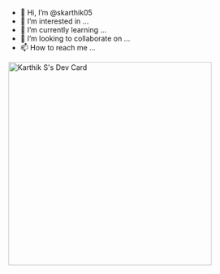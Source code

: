 - 👋 Hi, I’m @skarthik05
- 👀 I’m interested in ...
- 🌱 I’m currently learning ...
- 💞️ I’m looking to collaborate on ...
- 📫 How to reach me ...

<!---
skarthik05/skarthik05 is a ✨ special ✨ repository because its `README.md` (this file) appears on your GitHub profile.
You can click the Preview link to take a look at your changes.
--->
<a href="https://app.daily.dev/debugginglife"><img src="https://api.daily.dev/devcards/d90af41c99174452a071ea3f7c65963f.png?r=a72" width="400" alt="Karthik S's Dev Card"/></a>

